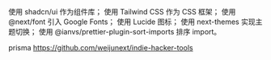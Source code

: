 使用 shadcn/ui 作为组件库；
使用 Tailwind CSS 作为 CSS 框架；
使用 @next/font 引入 Google Fonts；
使用 Lucide 图标；
使用 next-themes 实现主题切换；
使用 @ianvs/prettier-plugin-sort-imports 排序 import。



prisma
https://github.com/weijunext/indie-hacker-tools